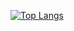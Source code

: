 [![Top Langs](https://github-readme-stats.vercel.app/api/top-langs/?username=jungyeon96)](https://github.com/anuraghazra/github-readme-stats)
